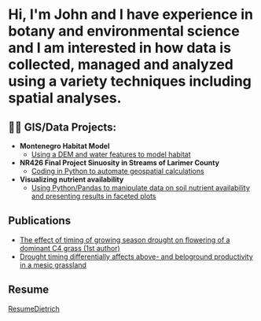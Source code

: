 <h1>Hi, I'm John and I have experience in botany and environmental science and I am interested in how data is collected, managed and analyzed using a variety techniques including spatial analyses.
<h2>👨‍💻 GIS/Data Projects:</h2>

- <b>Montenegro Habitat Model</b>
  - [Using a DEM and water features to model habitat](https://github.com/JohnDDietrich/GISMontenegro)
- <b>NR426 Final Project Sinuosity in Streams of Larimer County</b>
  - [Coding in Python to automate geospatial calculations](https://github.com/JohnDDietrich/Stream-Sinuosity-in-Larimer-County-CO)
- <b>Visualizing nutrient availability</b>
  - [Using Python/Pandas to manipulate data on soil nutrient availability and presenting results in faceted plots](https://github.com/JohnDDietrich/Soil-Nutrients)
 

<h2>Publications</h2>

- [The effect of timing of growing season drought on flowering of a dominant C4 grass (1st author)](https://link.springer.com/article/10.1007/s00442-016-3579-4)
- [Drought timing differentially affects above- and beloground productivity in a mesic grassland](https://link.springer.com/article/10.1007/s11258-016-0690-x)

<h2>Resume</h2>


   [ResumeDietrich](https://github.com/JohnDDietrich/Portfolio/blob/main/ResumeDietrich.pdf)



